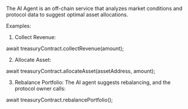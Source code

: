 The AI Agent is an off-chain service that analyzes market conditions and protocol data to suggest optimal asset allocations.

Examples:

1. Collect Revenue:

await treasuryContract.collectRevenue(amount);


2. Allocate Asset:

await treasuryContract.allocateAsset(assetAddress, amount);


3. Rebalance Portfolio: The AI agent suggests rebalancing, and the protocol owner calls:

await treasuryContract.rebalancePortfolio();

